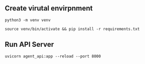 

## Create virutal envirpnment

```
python3 -m venv venv

source venv/bin/activate && pip install -r requirements.txt
```


## Run API Server

```
uvicorn agent_api:app --reload --port 8000

```